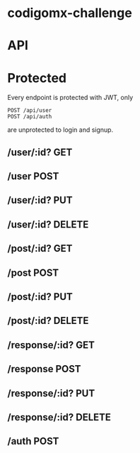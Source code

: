 # codigomx-challenge

# API

# Protected
Every endpoint is protected with JWT, only

    POST /api/user
    POST /api/auth

 are unprotected to login and signup.

## /user/:id? GET
## /user POST
## /user/:id? PUT
## /user/:id? DELETE
## /post/:id? GET
## /post POST
## /post/:id? PUT
## /post/:id? DELETE
## /response/:id? GET
## /response POST
## /response/:id? PUT
## /response/:id? DELETE
## /auth POST